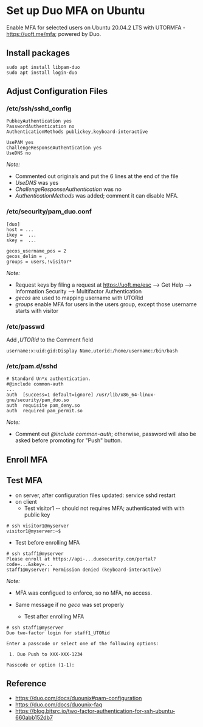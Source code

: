 # Set up Duo MFA on Ubuntu

Enable MFA for selected users on Ubuntu 20.04.2 LTS with UTORMFA - https://uoft.me/mfa; powered by Duo.

## Install packages
```
sudo apt install libpam-duo
sudo apt install login-duo
```
## Adjust Configuration Files
### /etc/ssh/sshd_config
```
PubkeyAuthentication yes
PasswordAuthentication no
AuthenticationMethods publickey,keyboard-interactive

UsePAM yes
ChallengeResponseAuthentication yes
UseDNS no
```
*Note:*
* Commented out originals and put the 6 lines at the end of the file
* *UseDNS* was yes
* *ChallengeResponseAuthentication* was no
* *AuthenticationMethods* was added; comment it can disable MFA.

### /etc/security/pam_duo.conf
```
[duo]
host = ...
ikey =  ...
skey =  ...

gecos_username_pos = 2
gecos_delim = ,
groups = users,!visitor* 
```
*Note:*
* Request keys by filing a request at https://uoft.me/esc --> Get Help --> Information Security --> Multifactor Authentication
* *gecos* are used to mapping username with UTORid
* *groups* enable MFA for users in the users group, except those username starts with visitor

### /etc/passwd
Add *,UTORid* to the Comment field

```
username:x:uid:gid:Display Name,utorid:/home/username:/bin/bash
```

### /etc/pam.d/sshd
```
# Standard Un*x authentication.
#@include common-auth
...
auth  [success=1 default=ignore] /usr/lib/x86_64-linux-gnu/security/pam_duo.so
auth  requisite pam_deny.so
auth  required pam_permit.so
```
*Note:*
* Comment out *@include common-auth*; otherwise, password will also be asked before promoting for "Push" button.

## Enroll MFA

## Test MFA
* on server, after configuration files updated: service sshd restart
* on client
  * Test visitor1 -- should not requires MFA; authenticated with with public key
```
# ssh visitor1@myserver
visitor1@myserver:~$
```
  * Test before enrolling MFA
```
# ssh staff1@myserver
Please enroll at https://api-...duosecurity.com/portal?code=...&akey=...
staff1@myserver: Permission denied (keyboard-interactive)
```
*Note:* 
* MFA was configued to enforce, so no MFA, no access.
* Same message if no *geco* was set properly

  * Test after enrolling MFA
```
# ssh staff1@myserver
Duo two-factor login for staff1_UTORid

Enter a passcode or select one of the following options:

 1. Duo Push to XXX-XXX-1234

Passcode or option (1-1): 
```

## Reference
* https://duo.com/docs/duounix#pam-configuration
* https://duo.com/docs/duounix-faq
* https://blog.bitsrc.io/two-factor-authentication-for-ssh-ubuntu-660abb152db7
